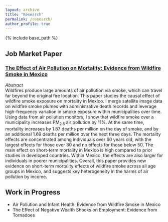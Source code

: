 ```yaml
---
layout: archive
title: "Research"
permalink: /research/
author_profile: true
---
```


{% include base_path %}

## Job Market Paper
### [The Effect of Air Pollution on Mortality: Evidence from Wildfire Smoke in Mexico](/jmp "Job market paper")<br />
_Abstract_<br />
    Wildfires produce large amounts of air pollution via smoke, which can travel far beyond the original fire location. This paper studies the causal effect of wildfire smoke exposure on mortality in Mexico. I merge satellite image data on wildfire smoke plumes with administrative death records and leverage high-frequency variation in smoke exposure within municipalities over time. Using data from air pollution monitors, I show that wildfire smoke over a municipality increases PM<sub>2.5</sub> air pollution by 11%. At the same time, mortality increases by 1.87 deaths per million on the day of smoke, and by an additional 1.69 deaths per million over the next three days. The mortality effects are concentrated among individuals over 60 years old, with the largest effects for those over 80 and no effects for those below 50.  The main effect on short-term mortality in Mexico is high compared to prior studies in developed countries. Within Mexico, the effects are also larger for individuals in poorer municipalities. Overall, this paper provides new evidence on short-term mortality effects of wildfire smoke across all age groups in Mexico, and suggests key heterogeneity in the harms of air pollution by income.


## Work in Progress

* Air Pollution and Infant Health: Evidence from Wildfire Smoke in Mexico
* The Effect of Negative Wealth Shocks on Employment: Evidence from Tornadoes
